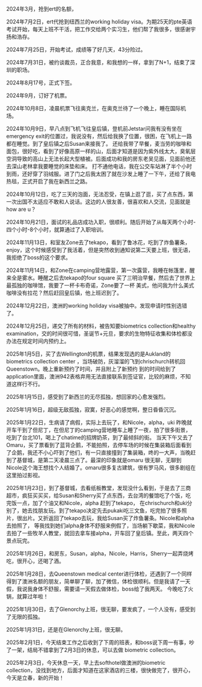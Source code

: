 2024年3月，抢到ert的名额，

2024年7月2日，ert代抢到纽西兰的working holiday visa。为期25天的pte英语考试开始，每天上班不干活，把工作交给两个实习生，他们帮了我很多，很感谢宇扬和浩存。

2024年7月25日，开始考试，成绩等了好几天，43分险过。

2024年7月31日，被约谈裁员，正合我意，和我想的一样，拿到了N+1，结束了深圳的职场。

2024年8月17号，正式下签。

2024年9月，订好了机票。

2024年10月8日，凌晨机票飞往奥克兰，在奥克兰待了一个晚上，睡在国际机场。

2024年10月9日，早八点到飞机飞往皇后镇，登机前Jetstar问我有没有坐在emergency exit的位置过，我说没有，然后给我换了位置，很困，在飞机上一路都在睡觉。到了皇后镇之后Susan来接我了。
还给我带了早餐，麦当劳的咖啡和面包，很好吃，看到了好像高原一样的山，后面才知道是因为紫外线太大，臭氧层空洞导致的高山上无法长起大型植被。后面成功和我的房东老吴见面，见面前他还去深山老林拿我要睡觉的床垫和床。
打不通他电话，我在公交车站淋了半个小时到雨，还好穿了羽绒服。进了门之后我太困了就在沙发上睡了一下午，还给了我电热毯，正式开启了我在新西兰之路。

2024年10月12日，吃了三天的泡面，无法忍受，在镇上逛了逛，买了点东西，第一次出国不太适应不敢和人说话。这边的人很友善，很喜欢和人交流，见面就是how are u？

2024年10月21日，面试的礼品店成功入职，很顺利。随后开始了从每天两个小时-四个小时-8个小时，就算通过了入职培训。

2024年11月13日，和室友Zone去了tekapo，看到了鲁冰花，吃到了炸鱼薯条，enjoy，这个时候感受到了我活着，但是突然收到通知说第二天要上班，很无语，我拒绝了boss的这个要求。

2024年11月14日，和Zone在camping营地露营，第一次露营，我睡在帐篷里，醒来全是雾水。睡醒之后去tekapo的four square 买了三明治早餐，然后去了世界上最孤独的咖啡馆，我要了一杯卡布奇诺，Zone要了一杯
美式，他问我为什么美式咖啡没有拉花？然后赶回皇后镇，他上班迟到了。

2024年12月22日，澳洲的working holiday visa被抽中。发现申请时性别选错了。

2024年12月25日，递交了所有的材料，被告知要biometrics collection和healthy examination，交的时间很可惜，圣诞节+元旦，要求的生物特征收集和体检都没办法在规定时间内预约上。

2025年1月5日，买了去Wellington的机票，结果发现选的是Aukland的biometrics collection center ，当场破防，灰溜溜的飞到chrischurch转机回Queenstown。晚上重新预约了时间，并且附上了新预约
到的时间给到了application里面，澳洲942表格弃用无法直接联系到签证官，比较的麻烦，不知道这样行不行。

2025年1月15日，感受到了新西兰的无尽孤独，想回家的心愈发强烈。

2025年1月16日，超级无敌孤独，寂寞，好恶心的感觉啊，整日昏昏沉沉。

2025年1月22日，生病请了病假，实际上去玩了，和Nicole，alpha，uki 昨晚就开车干到了但尼丁，在但尼丁的camping营地睡车上睡了一夜，拍了很多街景，吃到了台北101，喝上了chatime的招牌奶茶，到了最倾斜的街。
当天下午又去了Omaru，买了票看到了蓝背企鹅，不能拍照，去停车场的时候在集装箱后面看到了企鹅，我还不小心吓到了他们，有一只直接撞到了集装箱，咚的一大声，当晚赶到了基督城，是第二天凌晨三点了。最深的印象就是omaru
很无聊，无聊到Nicole这个海王想找个人结婚了。omaru很多复古建筑，很有罗马风，很多剧组在这里拍过影视。

2025年1月23日，到了基督城，去看纸板教堂，发现没什么看到，于是去了三商超市，疯狂买买买，给Susan和Sherry买了点东西，去台湾的餐馆吃了个饭，吃完饭一点，加了个油又和Nicole，alpha 赶到了tekapo，
在chrischurch和uki分别了，她去找朋友玩。到了tekapo决定先去pukaki吃三文鱼，吃完拍了很多照片，很出片。又折返回了tekapo去玩，我给Susan买了炸鱼薯条。Nicole和alpha去拍照了，
等我找到她们alpha身体不舒服来例假了，当场躺下歇菜，我和Nicole去拍了一些牧羊人教堂，就回去拿车接alpha，开车回了皇后镇。至此，两天四个景点玩完。

2025年1月26日，和房东，Susan，alpha，Nicole，Harris，Sherry一起弄烧烤吃，很开心，还喝了酒。

2025年1月28日，去Queenstown medical center进行体检，还遇到了一个同样得到了澳洲名额的朋友，简单聊了聊，加了微信，体检很顺利。但是我请了一天假，我说我身体不舒服，需要请一天假去做体检，boss给了我两天。
今晚吃了火锅，就算过年啦！

2025年1月30日，去了Glenorchy上班，很无聊，要发疯了，一个人没有，感受到了无限的孤独。

2025年1月31日，还是在Glenorchy上班，很无聊。

2025年2月1日，今天结束工作之后收到了下周的班表，和boss说下周一有事，吵了一架，结局不错拿到了2月3日的休息，可以去做 biometric collection。

2025年2月3日，今天休息一天，早上去softhotel做澳洲的biometric collection，没找到地方，后面才知道在这家酒店的三楼，很快做完了，很开心，今天是立春，新的开始！